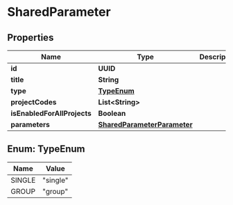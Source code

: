 

# SharedParameter


## Properties

| Name | Type | Description | Notes |
|------------ | ------------- | ------------- | -------------|
|**id** | **UUID** |  |  |
|**title** | **String** |  |  |
|**type** | [**TypeEnum**](#TypeEnum) |  |  |
|**projectCodes** | **List&lt;String&gt;** |  |  |
|**isEnabledForAllProjects** | **Boolean** |  |  |
|**parameters** | [**SharedParameterParameter**](SharedParameterParameter.md) |  |  |



## Enum: TypeEnum

| Name | Value |
|---- | -----|
| SINGLE | &quot;single&quot; |
| GROUP | &quot;group&quot; |



